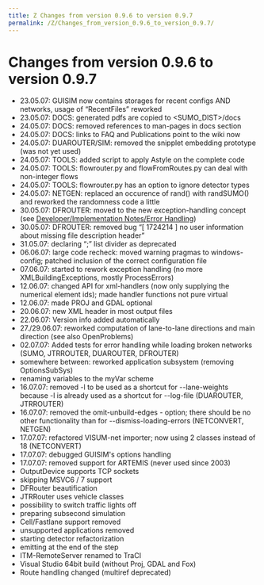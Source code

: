 ```yaml
---
title: Z Changes from version 0.9.6 to version 0.9.7
permalink: /Z/Changes_from_version_0.9.6_to_version_0.9.7/
---
```


Changes from version 0.9.6 to version 0.9.7
===========================================

-   23.05.07: GUISIM now contains storages for recent configs AND networks, usage of “RecentFiles” reworked
-   23.05.07: DOCS: generated pdfs are copied to <SUMO_DIST>/docs
-   24.05.07: DOCS: removed references to man-pages in docs section
-   24.05.07: DOCS: links to FAQ and Publications point to the wiki now
-   24.05.07: DUAROUTER/SIM: removed the snipplet embedding prototype (was not yet used)
-   24.05.07: TOOLS: added script to apply Astyle on the complete code
-   24.05.07: TOOLS: flowrouter.py and flowFromRoutes.py can deal with non-integer flows
-   24.05.07: TOOLS: flowrouter.py has an option to ignore detector types
-   24.05.07: NETGEN: replaced an occurence of rand() with randSUMO() and reworked the randomness code a little
-   30.05.07: DFROUTER: moved to the new exception-handling concept (see [Developer/Implementation Notes/Error Handling](/Developer/Implementation_Notes/Error_Handling "wikilink"))
-   30.05.07: DFROUTER: removed bug “\[ 1724214 \] no user information about missing file description header”
-   31.05.07: declaring “;” list divider as deprecated
-   06.06.07: large code recheck: moved warning pragmas to windows-config; patched inclusion of the correct configuration file
-   07.06.07: started to rework exception handling (no more XMLBuildingExceptions, mostly ProcessErrors)
-   12.06.07: changed API for xml-handlers (now only supplying the numerical element ids); made handler functions not pure virtual
-   12.06.07: made PROJ and GDAL optional
-   20.06.07: new XML header in most output files
-   22.06.07: Version info added automatically
-   27./29.06.07: reworked computation of lane-to-lane directions and main direction (see also OpenProblems)
-   02.07.07: Added tests for error handling while loading broken networks (SUMO, JTRROUTER, DUAROUTER, DFROUTER)
-   somewhere between: reworked application subsystem (removing OptionsSubSys)
-   renaming variables to the myVar scheme
-   16.07.07: removed -l to be used as a shortcut for --lane-weights because -l is already used as a shortcut for --log-file (DUAROUTER, JTRROUTER)
-   16.07.07: removed the omit-unbuild-edges - option; there should be no other functionality than for --dismiss-loading-errors (NETCONVERT, NETGEN)
-   17.07.07: refactored VISUM-net importer; now using 2 classes instead of 18 (NETCONVERT)
-   17.07.07: debugged GUISIM's options handling
-   17.07.07: removed support for ARTEMIS (never used since 2003)
-   OutputDevice supports TCP sockets
-   skipping MSVC6 / 7 support
-   DFRouter beautification
-   JTRRouter uses vehicle classes
-   possibility to switch traffic lights off
-   preparing subsecond simulation
-   Cell/Fastlane support removed
-   unsupported applications removed
-   starting detector refactorization
-   emitting at the end of the step
-   ITM-RemoteServer renamed to TraCI
-   Visual Studio 64bit build (without Proj, GDAL and Fox)
-   Route handling changed (multiref deprecated)
